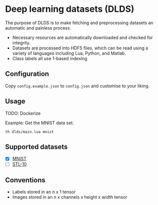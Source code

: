 # Deep learning datasets (DLDS)

The purpose of DLDS is to make fetching and preprocessing datasets an
automatic and painless process.

* Necessary resources are automatically downloaded and checked for integrity.
* Datasets are processed into HDF5 files, which can be read using a variety of
  languages including Lua, Python, and Matlab.
* Class labels all use 1-based indexing

## Configuration

Copy `config.example.json` to `config.json` and customise to your liking.

## Usage

TODO: Dockerize

Example: Get the MNIST data set.

```
th dlds/main.lua mnist
```

## Supported datasets

* [x] [MNIST](dlds/mnist)
* [ ] [STL-10](dlds/stl-10)

## Conventions

* Labels stored in an n x 1 tensor
* Images stored in an n x channels x height x width tensor
